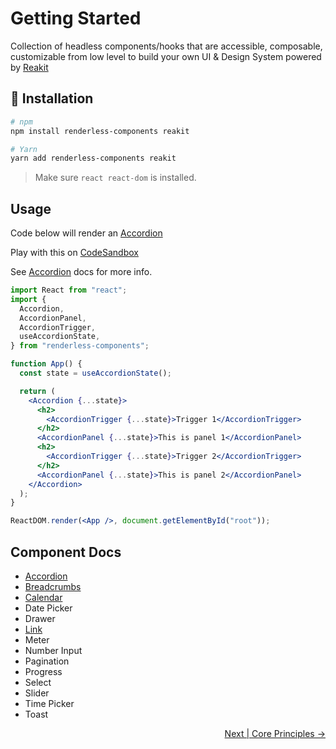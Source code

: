 # Getting Started

Collection of headless components/hooks that are accessible, composable,
customizable from low level to build your own UI & Design System powered by
[Reakit](https://reakit.io)

## :rocket: Installation

```sh
# npm
npm install renderless-components reakit

# Yarn
yarn add renderless-components reakit
```

> Make sure `react react-dom` is installed.

## Usage

Code below will render an [Accordion](./Accordion.md)

Play with this on
[CodeSandbox](https://codesandbox.io/s/renderless-accordion-seywy)

See [Accordion](./Accordion.md) docs for more info.

```jsx
import React from "react";
import {
  Accordion,
  AccordionPanel,
  AccordionTrigger,
  useAccordionState,
} from "renderless-components";

function App() {
  const state = useAccordionState();

  return (
    <Accordion {...state}>
      <h2>
        <AccordionTrigger {...state}>Trigger 1</AccordionTrigger>
      </h2>
      <AccordionPanel {...state}>This is panel 1</AccordionPanel>
      <h2>
        <AccordionTrigger {...state}>Trigger 2</AccordionTrigger>
      </h2>
      <AccordionPanel {...state}>This is panel 2</AccordionPanel>
    </Accordion>
  );
}

ReactDOM.render(<App />, document.getElementById("root"));
```

## Component Docs

- [Accordion](./docs/Accordion.md)
- [Breadcrumbs](./docs/Breadcrumb.md)
- [Calendar](./docs/Calendar.md)
- Date Picker
- Drawer
- [Link](./docs/Link.md)
- Meter
- Number Input
- Pagination
- Progress
- Select
- Slider
- Time Picker
- Toast

<p align="right">
<a href="./core-principles.md">Next | Core Principles →</a>
</p>
